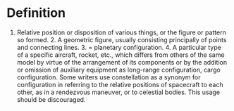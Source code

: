 # Definition

1.  Relative position or disposition of various things, or the figure or
    pattern so formed. 2. A geometric figure, usually consisting
    principally of points and connecting lines. 3. = planetary
    configuration. 4. A particular type of a specific aircraft, rocket,
    etc., which differs from others of the same model by virtue of the
    arrangement of its components or by the addition or omission of
    auxiliary equipment as long-range configuration, cargo
    configuration. Some writers use constellation as a synonym for
    configuration in referring to the relative positions of spacecraft
    to each other, as in a rendezvous maneuver, or to celestial bodies.
    This usage should be discouraged.
